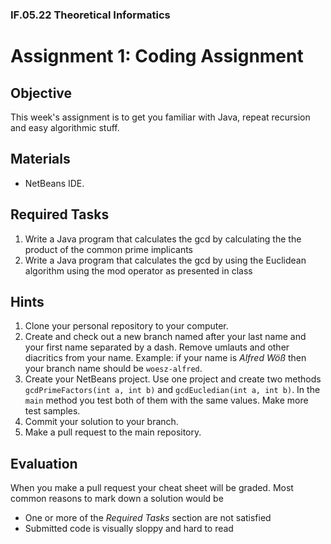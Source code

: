 ### IF.05.22 Theoretical Informatics
# Assignment 1: Coding Assignment

## Objective
This week's assignment is to get you familiar with Java, repeat recursion and easy algorithmic stuff.

## Materials
- NetBeans IDE.

## Required Tasks
1. Write a Java program that calculates the gcd by calculating the the product of the common prime implicants
2. Write a Java program that calculates the gcd by using the Euclidean algorithm using the mod operator as presented in class

## Hints
1. Clone your personal repository to your computer.
2. Create and check out a new branch named after your last name and your first name separated by a dash. Remove umlauts and other diacritics from your name. Example: if your name is *Alfred Wöß* then your branch name should be `woesz-alfred`.
3. Create your NetBeans project. Use one project and create two methods `gcdPrimeFactors(int a, int b)` and `gcdEucledian(int a, int b)`. In the `main` method you test both of them with the same values. Make more test samples.
4. Commit your solution to your branch.
5. Make a pull request to the main repository.

## Evaluation
When you make a pull request your cheat sheet will be graded. Most common reasons to mark down a solution would be
- One or more of the *Required Tasks* section are not satisfied
- Submitted code is visually sloppy and hard to read
